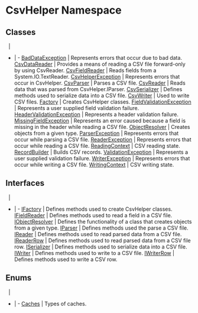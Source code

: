 # CsvHelper Namespace

## Classes
&nbsp; | &nbsp;
- | -
[BadDataException](/api/CsvHelper/BadDataException) | Represents errors that occur due to bad data.
[CsvDataReader](/api/CsvHelper/CsvDataReader) | Provides a means of reading a CSV file forward-only by using CsvReader.
[CsvFieldReader](/api/CsvHelper/CsvFieldReader) | Reads fields from a System.IO.TextReader.
[CsvHelperException](/api/CsvHelper/CsvHelperException) | Represents errors that occur in CsvHelper.
[CsvParser](/api/CsvHelper/CsvParser) | Parses a CSV file.
[CsvReader](/api/CsvHelper/CsvReader) | Reads data that was parsed from CsvHelper.IParser.
[CsvSerializer](/api/CsvSerializer) | Defines methods used to serialize data into a CSV file.
[CsvWriter](/api/CsvHelper/CsvWriter) | Used to write CSV files.
[Factory](/api/CsvHelper/Factory) | Creates CsvHelper classes.
[FieldValidationException](/api/CsvHelper/FieldValidationException) | Represents a user supplied field validation failure.
[HeaderValidationException](/api/CsvHelper/HeaderValidationException) | Represents a header validation failure.
[MissingFieldException](/api/CsvHelper/MissingFieldException) | Represents an error caused because a field is missing in the header while reading a CSV file.
[ObjectResolver](/api/CsvHelper/ObjectResolver) | Creates objects from a given type.
[ParserException](/api/CsvHelper/ParserException) | Represents errors that occur while parsing a CSV file.
[ReaderException](/api/CsvHelper/ReaderException) | Represents errors that occur while reading a CSV file.
[ReadingContext](/api/CsvHelper/ReadingException) | CSV reading state.
[RecordBuilder](/api/CsvHelper/RecordBuilder) | Builds CSV records.
[ValidationException](/api/CsvHelper/ValidationException) | Represents a user supplied validation failure.
[WriterException](/api/CsvHelper/WriterException) | Represents errors that occur while writing a CSV file.
[WritingContext](/api/CsvHelper/WritingContext) | CSV writing state.

## Interfaces
&nbsp; | &nbsp;
- | -
[IFactory](/api/CsvHelper/IFactory) | Defines methods used to create CsvHelper classes.
[IFieldReader](/api/CsvHelper/IFieldReader) | Defines methods used to read a field in a CSV file.
[IObjectResolver](/api/CsvHelper/IObjectResolver) | Defines the functionality of a class that creates objects from a given type.
[IParser](/api/CsvHelper/IParser) | Defines methods used the parse a CSV file.
[IReader](/api/CsvHelper/IReader) | Defines methods used to read parsed data from a CSV file.
[IReaderRow](/api/CsvHelper/IReaderRow) | Defines methods used to read parsed data from a CSV file row.
[ISerializer](/api/CsvHelper/ISerializer) | Defines methods used to serialize data into a CSV file.
[IWriter](/api/CsvHelper/IWriter) | Defines methods used to write to a CSV file.
[IWriterRow](/api/CsvHelper/IWriterRow) | Defines methods used to write a CSV row.

## Enums
&nbsp; | &nbsp;
- | -
[Caches](/api/CsvHelper/Caches) | Types of caches.
